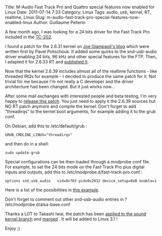 Title: M-Audio Fast Track Pro and Quattro special features now enabled for Linux
Date: 2011-07-14 7:33
Category: Linux
Tags: audio, usb, kernel, RT, realtime, Linux
Slug: m-audio-fast-track-pro-special-features-now-enabled-linux
Author: Guillaume Pellerin

A few month ago, I was looking for a 24 bits driver for the Fast Track Pro included in the [TC-202](http://parisson.com/products/tc-202-case-1/).

I found a patch for the 2.6.31 kernel on [Joe Giampaoli's blog](http://joegiampaoli.blogspot.com/2011/06/m-audio-fast-track-pro-for-debian-linux.html)  which were written first by Pavel Polischouk. It added some quirks to the snd-usb-audio driver enabling 24 bits, 96 kHz and other special features for the FTP. Then, I adapted it for 2.6.33 RT and [published it](http://files.parisson.com/debian/usbaudio-ftp-2.6.33.7-yomguy.patch).

Now that the kernel 2.6.39 includes almost all of the realtime functions - like threaded IRQs for example - I decided to produce the same patch for it. Not trivial for me because I'm not really a C developer and the driver architecture had been changed. But it just works now...

After some mail exchanges with interested people and beta testing, I'm very happy to [release this patch](http://files.parisson.com/debian/snd-usb-audio-FTP-2.6.39-yomguy-04.patch). You just need to apply it the 2.6.39 sources but NO RT patch anymore and compile the kernel. Don't forget to add "threadirqs" to the kernel boot arguments, for example adding it to the grub conf.

On Debian, add this to /etc/default/grub :

```
GRUB_CMDLINE_LINUX="threadirqs"
```

and then do in a shell:

```
sudo update-grub
```

Special configurations can be then loaded through a modprobe conf file. For example, to set the 24 bits mode on the Fast Track Pro plus digital inputs and outputs, add this to /etc/modprobe.d/fast-track-pro.conf :

```
options snd_usb_audio   vid=0x763 pid=0x2012 device_setup=0xB enable=1
```

Here is a list of the possibilities in [this example](http://files.parisson.com/debian/fast-track-pro.conf).

Don't forget to comment out other snd-usb-audio entries in ? /etc/modprobe.d/alsa-base.conf

Thanks a LOT to Takashi Iwai, the patch has been [applied to the sound kernel branch](http://git.kernel.org/?p=linux/kernel/git/tiwai/sound-2.6.git;a=commitdiff;h=0f5733b0c883158b13366ae34b5e4bd52a1ac346;hp=3101ba035ca9ba92f6cec7fd37348646b7a5cb61) and [merged](http://git.kernel.org/?p=linux/kernel/git/tiwai/sound-2.6.git;a=commitdiff;h=02e5fbf622aabf68bdc02282a17a3aeed054237a) . It will be added to Linux 3.1 !

Enjoy ;)
